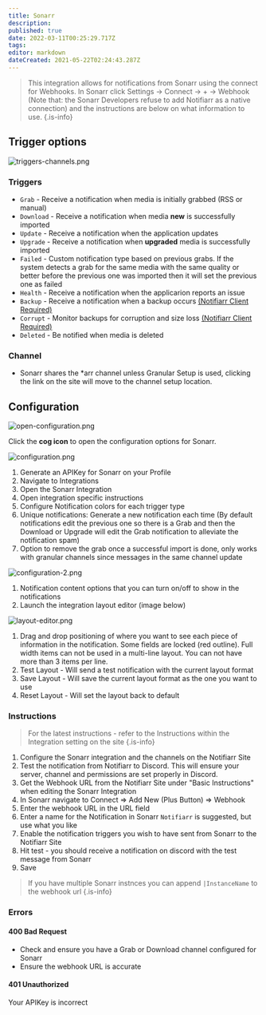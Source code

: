 ```yaml
---
title: Sonarr
description: 
published: true
date: 2022-03-11T00:25:29.717Z
tags: 
editor: markdown
dateCreated: 2021-05-22T02:24:43.287Z
---
```


> This integration allows for notifications from Sonarr using the connect for Webhooks. In Sonarr click Settings → Connect → <kb>+</kb> → Webhook (Note that: the Sonarr Developers refuse to add Notifiarr as a native connection) and the instructions are below on what information to use.
{.is-info}


## Trigger options

![triggers-channels.png](/sonarr/triggers-channels.png)

### Triggers

- `Grab` - Receive a notification when media is initially grabbed (RSS or manual)
- `Download` - Receive a notification when media **new** is successfully imported
- `Update` - Receive a notification when the application updates
- `Upgrade` - Receive a notification when **upgraded** media is successfully imported
- `Failed` - Custom notification type based on previous grabs. If the system detects a grab for the same media with the same quality or better before the previous one was imported then it will set the previous one as failed
- `Health` - Receive a notification when the applicarion reports an issue
- `Backup` - Receive a notification when a backup occurs [(Notifiarr Client Required)](/Client/Main)
- `Corrupt` - Monitor backups for corruption and size loss [(Notifiarr Client Required)](/Client/Main)
- `Deleted` - Be notified when media is deleted

### Channel

- Sonarr shares the *arr channel unless Granular Setup is used, clicking the link on the site will move to the channel setup location.


## Configuration

![open-configuration.png](/sonarr/open-configuration.png)

Click the **cog icon** to open the configuration options for Sonarr.

![configuration.png](/sonarr/configuration.png)

1. Generate an APIKey for Sonarr on your Profile
1. Navigate to Integrations
1. Open the Sonarr Integration
1. Open integration specific instructions
1. Configure Notification colors for each trigger type
1. Unique notifications: Generate a new notification each time (By default notifications edit the previous one so there is a Grab and then the Download or Upgrade will edit the Grab notification to alleviate the notification spam)
1. Option to remove the grab once a successful import is done, only works with granular channels since messages in the same channel update

![configuration-2.png](/sonarr/configuration-2.png)

1. Notification content options that you can turn on/off to show in the notifications
1. Launch the integration layout editor (image below)

![layout-editor.png](/sonarr/layout-editor.png)

1. Drag and drop positioning of where you want to see each piece of information in the notification. Some fields are locked (red outline). Full width items can not be used in a multi-line layout. You can not have more than 3 items per line.
1. Test Layout - Will send a test notification with the current layout format
1. Save Layout - Will save the current layout format as the one you want to use
1. Reset Layout - Will set the layout back to default

### Instructions

> For the latest instructions - refer to the Instructions within the Integration setting on the site {.is-info}

1. Configure the Sonarr integration and the channels on the Notifiarr Site
1. Test the notification from Notifiarr to Discord. This will ensure your server, channel and permissions are set properly in Discord.
1. Get the Webhook URL from the Notifiarr Site under "Basic Instructions" when editing the Sonarr Integration
1. In Sonarr navigate to Connect => Add New (Plus Button) => Webhook
1. Enter the webhook URL in the URL field
1. Enter a name for the Notification in Sonarr `Notifiarr` is suggested, but use what you like
1. Enable the notification triggers you wish to have sent from Sonarr to the Notifiarr Site
1. Hit test - you should receive a notification on discord with the test message from Sonarr
1. Save

> If you have multiple Sonarr instnces you can append `|InstanceName` to the webhook url
{.is-info}

### Errors

#### 400 Bad Request

- Check and ensure you have a Grab or Download channel configured for Sonarr
- Ensure the webhook URL is accurate

#### 401 Unauthorized

Your APIKey is incorrect